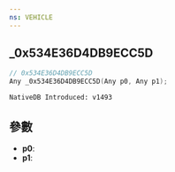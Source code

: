 ```yaml
---
ns: VEHICLE
---
```

## _0x534E36D4DB9ECC5D

```c
// 0x534E36D4DB9ECC5D
Any _0x534E36D4DB9ECC5D(Any p0, Any p1);
```

```
NativeDB Introduced: v1493
```

## 參數
* **p0**:
* **p1**:
